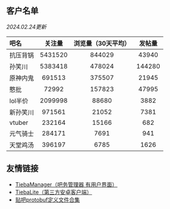 ## 客户名单

*2024.02.24更新*

| 吧名     | 关注量  | 浏览量（30天平均） | 发帖量 |
| :------- | :-----: | :----------------: | :----: |
| 抗压背锅 | 5431520 |       844029       | 43940  |
| 孙笑川   | 5383418 |       478024       | 144280 |
| 原神内鬼 | 691513  |       375507       | 21945  |
| 憨批     |  72992  |       157823       | 47995  |
| lol半价  | 2099998 |       88680        |  3882  |
| 新孙笑川 | 971561  |       21052        |  7381  |
| vtuber   | 232164  |       15166        |  682   |
| 元气骑士 | 284171  |        7691        |  941   |
| 天堂鸡汤 | 396197  |        6785        |  1626  |

## 友情链接

+ [TiebaManager（吧务管理器 有用户界面）](https://github.com/dog194/TiebaManager)
+ [TiebaLite（第三方安卓客户端）](https://github.com/HuanCheng65/TiebaLite/tree/4.0-dev)
+ [贴吧protobuf定义文件合集](https://github.com/n0099/tbclient.protobuf)
